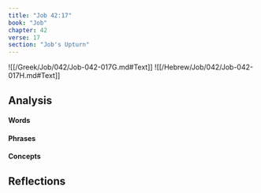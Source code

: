 ```yaml
---
title: "Job 42:17"
book: "Job"
chapter: 42
verse: 17
section: "Job's Upturn"
---
```

![[/Greek/Job/042/Job-042-017G.md#Text]]
![[/Hebrew/Job/042/Job-042-017H.md#Text]]

## Analysis

#### Words

#### Phrases

#### Concepts

## Reflections

